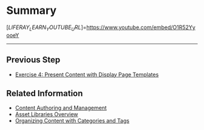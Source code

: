 # Summary 

[$LIFERAY_LEARN_YOUTUBE_URL$]=https://www.youtube.com/embed/O1R52YyooeY

---

## Previous Step

* [Exercise 4: Present Content with Display Page Templates](./exercise-4-present-content-with-display-page-templates.md) 

## Related Information 

* [Content Authoring and Management](https://learn.liferay.com/dxp/latest/en/content-authoring-and-management.html)
* [Asset Libraries Overview](https://learn.liferay.com/dxp/latest/en/content-authoring-and-management/asset-libraries/asset-libraries-overview.html)
* [Organizing Content with Categories and Tags](https://learn.liferay.com/dxp/latest/en/content-authoring-and-management/tags-and-categories/organizing-content-with-categories-and-tags.html)